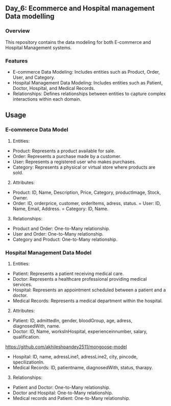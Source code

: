 ## Day_6: Ecommerce and Hospital management Data modelling

### Overview
This repository contains the data modeling for both E-commerce and Hospital Management systems.

### Features
- E-commerce Data Modeling: Includes entities such as Product, Order, User, and Category.
- Hospital Management Data Modeling: Includes entities such as Patient, Doctor, Hospital, and Medical Records.
- Relationships: Defines relationships between entities to capture complex interactions within each domain.

## Usage
### E-commerce Data Model
1. Entities:
  - Product: Represents a product available for sale.
  - Order: Represents a purchase made by a customer.
  - User: Represents a registered user who makes purchases.
  - Category: Represents a physical or virtual store where products are sold.
2. Attributes:
  - Product: ID, Name, Description, Price, Category, productImage, Stock, Owner.
  - Order: ID, orderprice, customer, orderItems, adress, status.
  = User: ID, Name, Email, Address.
  = Category: ID, Name.
3. Relationships:
  - Product and Order: One-to-Many relationship.
  - User and Order: One-to-Many relationship.
  - Category and Product: One-to-Many relationship.

### Hospital Management Data Model
1. Entities:
  - Patient: Represents a patient receiving medical care.
  - Doctor: Represents a healthcare professional providing medical services.
  - Hospital: Represents an appointment scheduled between a patient and a doctor.
  - Medical Records: Represents a medical department within the hospital.
2. Attributes:
  - Patient: ID, admittedIn, gender, bloodGroup, age, adress, diagnosedWith, name.
  - Doctor: ID, Name, worksInHospital, experienceinnumber, salary, qualification.

  https://github.com/akhileshpandey2511/mongoose-model
  - Hospital: ID, name, adressLine1, adressLine2, city, pincode, specilizationIn.
  - Medical Records: ID, patientname, diagnosedWith, status, tharapy.
3. Relationships:
  - Patient and Doctor: One-to-Many relationship.
  - Doctor and Hospital: One-to-Many relationship.
  - Medical records and Patient: One-to-Many relationship.
